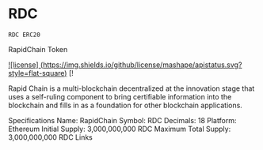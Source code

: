 #      RDC
    RDC ERC20
 RapidChain Token 

 [![license]
(https://img.shields.io/github/license/mashape/apistatus.svg?style=flat-square)](https://opensource.org/licenses/MIT) [!

 
 Rapid Chain is a multi-blockchain decentralized at the innovation stage that uses a self-ruling  component to bring certifiable information into the blockchain and fills in as a foundation for other blockchain applications. 

 

Specifications
Name: RapidChain
Symbol: RDC
Decimals: 18
Platform: Ethereum
Initial Supply: 3,000,000,000 RDC
Maximum Total Supply: 3,000,000,000 RDC
Links
